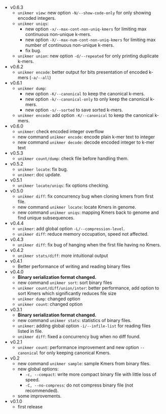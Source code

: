 - v0.6.3
    - `unikmer view`: new option `-N/--show-code-only` for only showing encoded integers.
    - `unikmer uniqs`:
        - new option `-x/--max-cont-non-uniq-kmers` for limiting max continuous non-unique k-mers.
        - new option `-X/--max-num-cont-non-uniq-kmers` for limiting max number of continuous non-unique k-mers.
        - fix bug.
    - `unikmer union`: new option `-d/--repeated` for only printing duplicate k-mers.
- v0.6.2
    - `unikmer encode`: better output for bits presentation of encoded k-mers (`-a/--all`)
- v0.6.1
    - `unikmer dump`: 
        - new option `-K/--canonical` to keep the canonical k-mers.
        - new option `-k/--canonical-only` to only keep the canonical k-mers.
        - new option `-s/--sorted` to save sorted k-mers.
    - `unikmer encode`: add option `-K/--canonical` to keep the canonical k-mers.
- v0.6.0
    - `unikmer`: check encoded integer overflow
    - new command `unikmer encode`: encode plain k-mer text to integer
    - new command `unikmer decode`: decode encoded integer to k-mer text
- v0.5.3
    - `unikmer count/dump`: check file before handling them.
- v0.5.2
    - `unikmer locate`: fix bug.
    - `unikmer`: doc update.
- v0.5.1
    - `unikmer locate/uniqs`: fix options checking.
- v0.5.0
    - `unikmer diff`: fix concurrency bug when cloning kmers from first file.
    - new command `unikmer locate`: locate Kmers in genome.
    - new command `unikmer uniqs`: mapping Kmers back to genome and find unique subsequences.
- v0.4.4
    - `unikmer`: add global option `-L/--compression-level`.
    - `unikmer diff`: reduce memory occupation, speed not affected.
- v0.4.3
    - `unikmer diff`: fix bug of hanging when the first file having no Kmers.
- v0.4.2
    - `unikmer stats/diff`: more intuitional output
- v0.4.1
    - Better performance of writing and reading binary files 
- v0.4.0
    - **Binary serialization format changed.**
    - new command `unikmer sort`: sort binary files
    - `unikmer count/diff/union/inter`: better performance, add option to sort Kmers which significantly reduces file size
    - `unikmer dump`: changed option
    - `unikmer count`: changed option
- v0.3.1
    - **Binary serialization format changed.**
    - new command `unikmer stats`: statistics of binary files.
    - `unikmer`: adding global option `-i/--infile-list` for reading files listed in file.
    - `unikmer diff`: fixed a concurrency bug when no diff found.
- v0.2.1
    - `unikmer count`: performance improvement and new option `--canonical` for only keeping canonical Kmers.
- v0.2
    - new command `unikmer sample`: sample Kmers from binary files.
    - new global options:
        - `-c, --compact`:       write more compact binary file with little loss of speed.
        - `-C, --no-compress`:   do not compress binary file (not recommended).
    - some improvements.
- v0.1.0
    - first release
